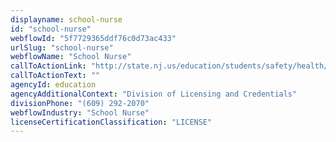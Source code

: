```yaml
---
displayname: school-nurse
id: "school-nurse"
webflowId: "5f7729365ddf76c0d73ac433"
urlSlug: "school-nurse"
webflowName: "School Nurse"
callToActionLink: "http://state.nj.us/education/students/safety/health/nurse/"
callToActionText: ""
agencyId: education
agencyAdditionalContext: "Division of Licensing and Credentials"
divisionPhone: "(609) 292-2070"
webflowIndustry: "School Nurse"
licenseCertificationClassification: "LICENSE"
---
```

